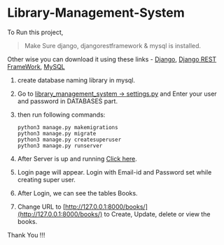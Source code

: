 # Library-Management-System

To Run this project, 

> Make Sure django, djangorestframework & mysql is installed.


Other wise you can download it using these links - [Django](https://pypi.org/project/Django/), [Django REST FrameWork](https://pypi.org/project/djangorestframework/), [MySQL](https://www.digitalocean.com/community/tutorials/how-to-install-mysql-on-ubuntu-20-04)

1. create database naming library in mysql.

2. Go to [library_management_system -> settings.py](library_management_system/settings.py)   and Enter your user and password in DATABASES part.

3. then run following commands:
   ```
   python3 manage.py makemigrations
   python3 manage.py migrate
   python3 manage.py createsuperuser
   python3 manage.py runserver
   ```
4. After Server is up and running [Click here](http://127.0.0.1:8000/).

5. Login page will appear. Login with Email-id and Password set while creating super user.

6. After Login, we can see the tables Books.

7. Change URL to [http://127.0.0.1:8000/books/](http://127.0.0.1:8000/books/) to Create, Update, delete or view the books.

Thank You !!!
